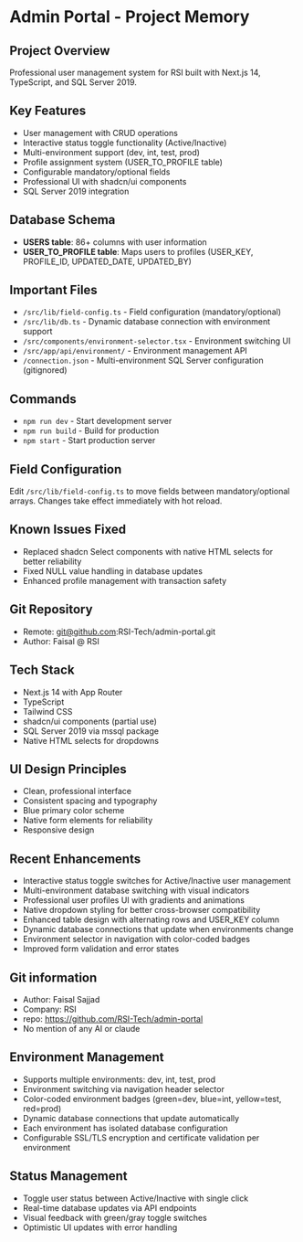 # Admin Portal - Project Memory

## Project Overview
Professional user management system for RSI built with Next.js 14, TypeScript, and SQL Server 2019.

## Key Features
- User management with CRUD operations
- Interactive status toggle functionality (Active/Inactive)
- Multi-environment support (dev, int, test, prod)
- Profile assignment system (USER_TO_PROFILE table)
- Configurable mandatory/optional fields
- Professional UI with shadcn/ui components
- SQL Server 2019 integration

## Database Schema
- **USERS table**: 86+ columns with user information
- **USER_TO_PROFILE table**: Maps users to profiles (USER_KEY, PROFILE_ID, UPDATED_DATE, UPDATED_BY)

## Important Files
- `/src/lib/field-config.ts` - Field configuration (mandatory/optional)
- `/src/lib/db.ts` - Dynamic database connection with environment support
- `/src/components/environment-selector.tsx` - Environment switching UI
- `/src/app/api/environment/` - Environment management API
- `/connection.json` - Multi-environment SQL Server configuration (gitignored)

## Commands
- `npm run dev` - Start development server
- `npm run build` - Build for production
- `npm start` - Start production server

## Field Configuration
Edit `/src/lib/field-config.ts` to move fields between mandatory/optional arrays. Changes take effect immediately with hot reload.

## Known Issues Fixed
- Replaced shadcn Select components with native HTML selects for better reliability
- Fixed NULL value handling in database updates
- Enhanced profile management with transaction safety

## Git Repository
- Remote: git@github.com:RSI-Tech/admin-portal.git
- Author: Faisal @ RSI

## Tech Stack
- Next.js 14 with App Router
- TypeScript
- Tailwind CSS
- shadcn/ui components (partial use)
- SQL Server 2019 via mssql package
- Native HTML selects for dropdowns

## UI Design Principles
- Clean, professional interface
- Consistent spacing and typography
- Blue primary color scheme
- Native form elements for reliability
- Responsive design

## Recent Enhancements
- Interactive status toggle switches for Active/Inactive user management
- Multi-environment database switching with visual indicators
- Professional user profiles UI with gradients and animations
- Native dropdown styling for better cross-browser compatibility
- Enhanced table design with alternating rows and USER_KEY column
- Dynamic database connections that update when environments change
- Environment selector in navigation with color-coded badges
- Improved form validation and error states

## Git information
- Author: Faisal Sajjad
- Company: RSI 
- repo: https://github.com/RSI-Tech/admin-portal
- No mention of any AI or claude

## Environment Management
- Supports multiple environments: dev, int, test, prod
- Environment switching via navigation header selector
- Color-coded environment badges (green=dev, blue=int, yellow=test, red=prod)
- Dynamic database connections that update automatically
- Each environment has isolated database configuration
- Configurable SSL/TLS encryption and certificate validation per environment

## Status Management
- Toggle user status between Active/Inactive with single click
- Real-time database updates via API endpoints
- Visual feedback with green/gray toggle switches
- Optimistic UI updates with error handling